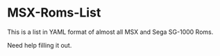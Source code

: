 # MSX-Roms-List

This is a list in YAML format of almost all MSX and Sega SG-1000 Roms.

Need help filling it out.
